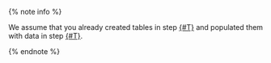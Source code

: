 {% note info %}

We assume that you already created tables in step [{#T}](../create_demo_tables.md) and populated them with data in step [{#T}](../fill_tables_with_data.md).

{% endnote %}
